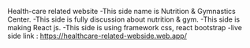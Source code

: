 Health-care related website
-This side name is Nutrition & Gymnastics Center.
-This side is fully discussion about nutrition & gym.
-This side is making React js.
-This side is using framework css, react bootstrap
-live side link : https://healthcare-related-webside.web.app/